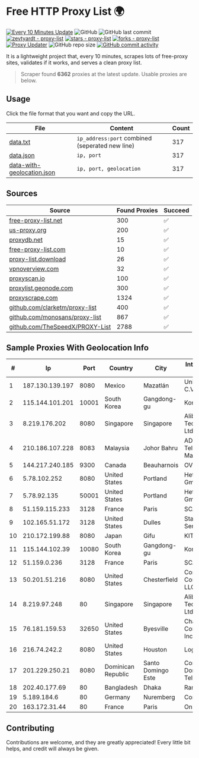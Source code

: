 
# Free HTTP Proxy List 🌍

[![Every 10 Minutes Update](https://github.com/mertguvencli/http-proxy-list/actions/workflows/main.yml/badge.svg?branch=main)](https://github.com/mertguvencli/http-proxy-list/actions/workflows/main.yml)
![GitHub](https://img.shields.io/github/license/mertguvencli/http-proxy-list)
![GitHub last commit](https://img.shields.io/github/last-commit/mertguvencli/http-proxy-list)
[![zevtyardt - proxy-list](https://img.shields.io/static/v1?label=zevtyardt&message=proxy-list&color=blue&logo=github)](https://github.com/zevtyardt/proxy-list "Go to GitHub repo")
[![stars - proxy-list](https://img.shields.io/github/stars/zevtyardt/proxy-list?style=social)](https://github.com/zevtyardt/proxy-list)
[![forks - proxy-list](https://img.shields.io/github/forks/zevtyardt/proxy-list?style=social)](https://github.com/zevtyardt/proxy-list)
[![Proxy Updater](https://github.com/zevtyardt/proxy-list/workflows/Proxy%20Updater/badge.svg)](https://github.com/zevtyardt/proxy-list/actions?query=workflow:"Proxy+Updater")
![GitHub repo size](https://img.shields.io/github/repo-size/zevtyardt/proxy-list)
[![GitHub commit activity](https://img.shields.io/github/commit-activity/m/zevtyardt/proxy-list?logo=commits)](https://github.com/zevtyardt/proxy-list/commits/main)

It is a lightweight project that, every 10 minutes, scrapes lots of free-proxy sites, validates if it works, and serves a clean proxy list.

> Scraper found **6362** proxies at the latest update. Usable proxies are below.

## Usage

Click the file format that you want and copy the URL.

|File|Content|Count|
|----|-------|-----|
|[data.txt](https://raw.githubusercontent.com/mertguvencli/http-proxy-list/main/proxy-list/data.txt)|`ip_address:port` combined (seperated new line)|317|
|[data.json](https://raw.githubusercontent.com/mertguvencli/http-proxy-list/main/proxy-list/data.json)|`ip, port`|317|
|[data-with-geolocation.json](https://raw.githubusercontent.com/mertguvencli/http-proxy-list/main/proxy-list/data-with-geolocation.json)|`ip, port, geolocation`|317|

## Sources

|Source|Found Proxies|Succeed|
|------|-------------|-------|
|[free-proxy-list.net](https://free-proxy-list.net)|300|✅|
|[us-proxy.org](https://www.us-proxy.org)|200|✅|
|[proxydb.net](http://proxydb.net)|15|✅|
|[free-proxy-list.com](https://free-proxy-list.com/?page=&port=&type%5B%5D=http&type%5B%5D=https&up_time=0&search=Search)|10|✅|
|[proxy-list.download](https://www.proxy-list.download/HTTP)|26|✅|
|[vpnoverview.com](https://vpnoverview.com/privacy/anonymous-browsing/free-proxy-servers)|32|✅|
|[proxyscan.io](https://www.proxyscan.io)|100|✅|
|[proxylist.geonode.com](https://proxylist.geonode.com/api/proxy-list?limit=300&page=1&sort_by=lastChecked&sort_type=desc&protocols=http,https)|300|✅|
|[proxyscrape.com](https://api.proxyscrape.com/v2/?request=displayproxies&protocol=http&timeout=10000&country=all&ssl=all&anonymity=all)|1324|✅|
|[github.com/clarketm/proxy-list](https://raw.githubusercontent.com/clarketm/proxy-list/master/proxy-list-raw.txt)|400|✅|
|[github.com/monosans/proxy-list](https://raw.githubusercontent.com/monosans/proxy-list/main/proxies/http.txt)|867|✅|
|[github.com/TheSpeedX/PROXY-List](https://raw.githubusercontent.com/TheSpeedX/PROXY-List/master/http.txt)|2788|✅|


## Sample Proxies With Geolocation Info

|#|Ip|Port|Country|City|Internet Service Provider|
|-|--|----|-------|----|-------------------------|
|1|187.130.139.197|8080|Mexico|Mazatlán|Uninet S.A. de C.V.|
|2|115.144.101.201|10001|South Korea|Gangdong-gu|Korea Telecom|
|3|8.219.176.202|8080|Singapore|Singapore|Alibaba (US) Technology Co., Ltd.|
|4|210.186.107.228|8083|Malaysia|Johor Bahru|ADSL Streamyx Telekom Malaysia|
|5|144.217.240.185|9300|Canada|Beauharnois|OVH SAS|
|6|5.78.102.252|8080|United States|Portland|Hetzner Online GmbH|
|7|5.78.92.135|50001|United States|Portland|Hetzner Online GmbH|
|8|51.159.115.233|3128|France|Paris|SCALEWAY|
|9|102.165.51.172|3128|United States|Dulles|Stallion Network Services Limited|
|10|210.172.199.88|8080|Japan|Gifu|KITAGATA|
|11|115.144.102.39|10080|South Korea|Gangdong-gu|Korea Telecom|
|12|51.159.0.236|3128|France|Paris|SCALEWAY|
|13|50.201.51.216|8080|United States|Chesterfield|Comcast Cable Communications, LLC|
|14|8.219.97.248|80|Singapore|Singapore|Alibaba (US) Technology Co., Ltd.|
|15|76.181.159.53|32650|United States|Byesville|Charter Communications Inc|
|16|216.74.242.2|8080|United States|Houston|Logix|
|17|201.229.250.21|8080|Dominican Republic|Santo Domingo Este|Compañía Dominicana de Teléfonos S. A.|
|18|202.40.177.69|80|Bangladesh|Dhaka|Ranks ITT|
|19|5.189.184.6|80|Germany|Nuremberg|Contabo GmbH|
|20|163.172.31.44|80|France|Paris|Online S.A.S.|



## Contributing

Contributions are welcome, and they are greatly appreciated! Every
little bit helps, and credit will always be given.

